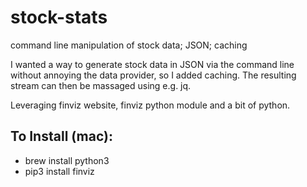 # stock-stats
command line manipulation of stock data; JSON; caching

I wanted a way to generate stock data in JSON via the command line without annoying the data provider, 
so I added caching.  The resulting stream can then be massaged using e.g. jq.

Leveraging finviz website, finviz python module and a bit of python.

## To Install (mac):
- brew install python3
- pip3 install finviz
